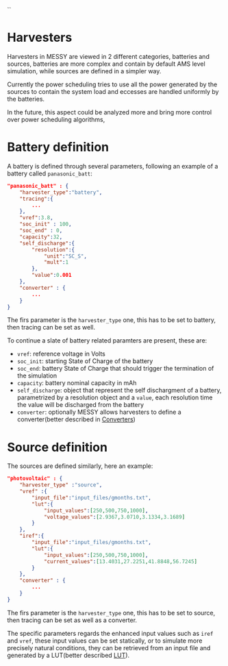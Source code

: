 ``
# Harvesters

Harvesters in MESSY are viewed in 2 different categories, batteries and sources, batteries are more complex and contain by default AMS level simulation, while sources are defined in a simpler way.

Currently the power scheduling tries to use all the power generated by the sources to contain the system load and eccesses are handled uniformly by the batteries.

In the future, this aspect could be analyzed more and bring more control over power scheduling algorithms,

# Battery definition

A battery is defined through several parameters, following an example of a battery called `panasonic_batt`:

```JSON
"panasonic_batt" : {
    "harvester_type":"battery",
    "tracing":{
        ...
    },
    "vref":3.8,
    "soc_init" : 100,
    "soc_end" : 0,
    "capacity":32,
    "self_discharge":{
        "resolution":{
            "unit":"SC_S",
            "mult":1
        },
        "value":0.001
    },
    "converter" : {
        ...
    }
}
```

The firs parameter is the `harvester_type` one, this has to be set to battery, then tracing can be set as well.

To continue a slate of battery related paramters are present, these are:
- `vref`: reference voltage in Volts
- `soc_init`: starting State of Charge of the battery
- `soc_end`: battery State of Charge that should trigger the termination of the simulation
- `capacity`: battery nominal capacity in mAh
- `self_discharge`: object that represent the self dischargment of a battery, parametrized by a resolution object and a `value`, each resolution time the value will be discharged from the battery
- `converter`: optionally MESSY allows harvesters to define a converter(better described in [Converters](converters.md))

# Source definition

The sources are defined similarly, here an example:

```JSON
"photovoltaic" : {
    "harvester_type" :"source",
    "vref" :{
        "input_file":"input_files/gmonths.txt",
        "lut":{
            "input_values":[250,500,750,1000],
            "voltage_values":[2.9367,3.0710,3.1334,3.1689]
        }
    },
    "iref":{
        "input_file":"input_files/gmonths.txt",
        "lut":{
            "input_values":[250,500,750,1000],
            "current_values":[13.4031,27.2251,41.8848,56.7245]
        }
    },
    "converter" : {
        ...
    }
}
```

The firs parameter is the `harvester_type` one, this has to be set to source, then tracing can be set as well as a converter.

The specific parameters regards the enhanced input values such as `iref` and `vref`, these input values can be set statically, or to simulate more precisely natural conditions, they can be retrieved from an input file and generated by a LUT(better described [LUT](lut.md)).